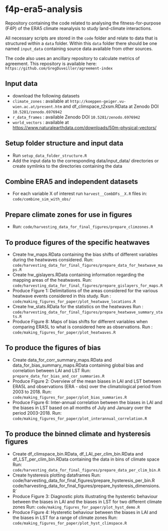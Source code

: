 # f4p-era5-analysis

Repository containing the code related to analysing the fitness-for-purpose (F4P) of the ERA5 climate reanalysis to study land-climate interactions. 

All necessary scripts are stored in the `code` folder and relate to data that is structured within a `data` folder. Within this `data` folder there should be one named `input_data` containing source data available from other sources.

The code also uses an ancillary repository to calculate metrics of agreement. This repository is available here:
`https://github.com/GregDuveiller/agreement-index`


## Input data
- download the following datasets 
- `climate_zones` : available at `http://koeppen-geiger.vu-wien.ac.at/present.htm`
  		    and df_climspace_t2xsm.RData at Zenodo DOI `10.5281/zenodo.6976942`
- `r_data_frames` : available Zenodo DOI `10.5281/zenodo.6976942`
- `world_vectors` : available at https://www.naturalearthdata.com/downloads/50m-physical-vectors/

## Setup folder structure and input data
- Run `setup_data_folder_structure.R` 
- Add the input data to the corresponding data/input_data/ directories or create symlinks to the directories containing the data

## Combine ERA5 and independent datasets
- For each variable X of interest run `harvest__CombDFs__X.R` files in: `code/combine_sim_with_obs/`

## Prepare climate zones for use in figures
- Run: `code/harvesting_data_for_final_figures/prepare_climzones.R`

## To produce figures of the specific heatwaves
- Create hw_maps.RData containing the bias shifts of different variables during the heatwaves considered.
  Run: `code/harvesting_data_for_final_figures/prepare_data_for_heatwave_maps.R`
- Create hw_gislayers.RData containing information regarding the mapping areas of the heatwaves.
  Run: `code/harvesting_data_for_final_figures/prepare_gislayers_for_maps.R`
- Produce Figure 1: Delimitations of the areas considered for the various heatwave events considered in this study.
  Run : `code/making_figures_for_paper/plot_heatwave_locations.R`
- Create hw_stats.RData for the statistics on the heatwaves
  Run : `code/harvesting_data_for_final_figures/prepare_heatwave_summary_stats.R`
- Produce Figure 8: Maps of bias shifts for different variables when comparing ERA5L to what is considered here as observations.
  Run : `code/making_figures_for_paper/plot_heatwaves.R`

## To produce the figures of bias
- Create data_for_corr_summary_maps.RData and data_for_bias_summary_maps.RData containing global bias and correlation between LAI and LST
  Run: `prepare_data_for_bias_and_cor_summaries.R`
- Produce Figure 2: Overview of the mean biases in LAI and LST between ERA5L and observations (ERA - obs) over the climatological period from 2003 to 2018.
  Run: `code/making_figures_for_paper/plot_bias_summaries.R`
- Produce Figure 6: Inter-annual correlation between the biases in LAI and the biases in LST based on all months of July and January over the period 2003-2018.
  Run: `code/making_figures_for_paper/plot_interannual_correlation.R`


## To produce the binned climate and hysteresis figures
- Create df_climspace_bin.RData, df_LAI_per_clim_bin.RData and df_LST_per_clim_bin.RData containing the data in bins of climate space
  Run: `code/harvesting_data_for_final_figures/prepare_data_per_clim_bin.R`
- Create hysteresis plotting dataframes
  Run: code/harvesting_data_for_final_figures/prepare_hysteresis_per_bin.R`
  `code/harvesting_data_for_final_figures/prepare_hysteresis_dimensions.R`
- Produce Figure 3: Diagnostic plots illustrating the hysteretic behaviour between the biases in LAI and the biases in LST for two different climate zones
  Run: `code/making_figures_for_paper/plot_hyst_demo.R`
- Produce Figure 4: Hysteretic behaviour between the biases in LAI and the biases in LST for a range of climate zones
  Run: `code/making_figures_for_paper/plot_hyst_climspace.R`